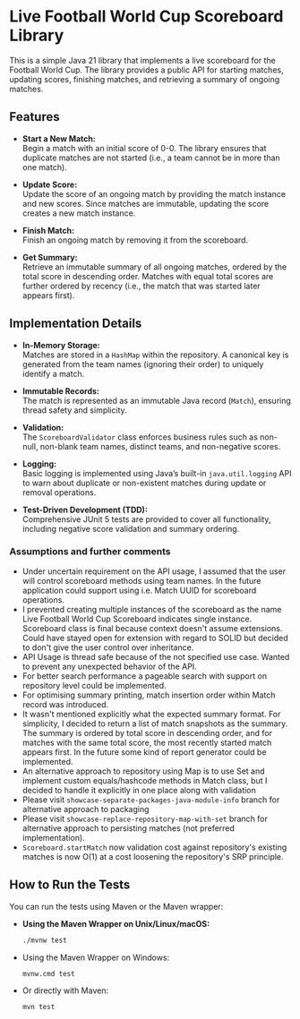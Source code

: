 # Live Football World Cup Scoreboard Library

This is a simple Java 21 library that implements a live scoreboard for the Football World Cup. The library provides a
public API for starting matches, updating scores, finishing matches, and retrieving a summary of ongoing matches.

## Features

- **Start a New Match:**  
  Begin a match with an initial score of 0-0. The library ensures that duplicate matches are not started (i.e., a team
  cannot be in more than one match).

- **Update Score:**  
  Update the score of an ongoing match by providing the match instance and new scores. Since matches are immutable,
  updating the score creates a new match instance.

- **Finish Match:**  
  Finish an ongoing match by removing it from the scoreboard.

- **Get Summary:**  
  Retrieve an immutable summary of all ongoing matches, ordered by the total score in descending order. Matches with
  equal total scores are further ordered by recency (i.e., the match that was started later appears first).

## Implementation Details

- **In-Memory Storage:**  
  Matches are stored in a `HashMap` within the repository. A canonical key is
  generated from the team names (ignoring their order) to uniquely identify a match.

- **Immutable Records:**  
  The match is represented as an immutable Java record (`Match`), ensuring thread safety and simplicity.

- **Validation:**  
  The `ScoreboardValidator` class enforces business rules such as non-null, non-blank team names, distinct teams, and
  non-negative scores.

- **Logging:**  
  Basic logging is implemented using Java’s built-in `java.util.logging` API to warn about duplicate or non-existent
  matches during update or removal operations.

- **Test-Driven Development (TDD):**  
  Comprehensive JUnit 5 tests are provided to cover all functionality, including negative score validation and summary
  ordering.

### Assumptions and further comments

- Under uncertain requirement on the API usage, I assumed that the user will control scoreboard methods using team
  names. In the future application could support using i.e. Match UUID for scoreboard operations.
- I prevented creating multiple instances of the scoreboard as the name Live Football World Cup Scoreboard indicates
  single instance. Scoreboard class is final because context doesn't assume extensions. Could have stayed open for
  extension with regard to SOLID but decided to don't give the user control over inheritance.
- API Usage is thread safe because of the not specified use case. Wanted to prevent any unexpected behavior of the API.
- For better search performance a pageable search with support on repository level could be implemented. 
- For optimising summary printing, match insertion order within Match record was introduced.
- It wasn't mentioned explicitly what the expected summary format. For simplicity, I decided to return a list of match
  snapshots as the summary. The summary is ordered by total score in descending order, and for matches with the same
  total score, the most recently started match appears first. In the future some kind of report generator could be
  implemented.
- An alternative approach to repository using Map is to use Set and implement custom equals/hashcode methods in Match
  class, but I decided to handle it explicitly in one place along with validation
- Please visit `showcase-separate-packages-java-module-info` branch for alternative approach to packaging
- Please visit `showcase-replace-repository-map-with-set` branch for alternative approach to persisting matches (not
  preferred implementation).
- `Scoreboard.startMatch` now validation cost against repository's existing matches is now O(1) at a cost loosening the
  repository's SRP principle.

## How to Run the Tests

You can run the tests using Maven or the Maven wrapper:

- **Using the Maven Wrapper on Unix/Linux/macOS:**
  ```bash
  ./mvnw test
- Using the Maven Wrapper on Windows:
  ```bash
  mvnw.cmd test
- Or directly with Maven:
  ```bash
  mvn test